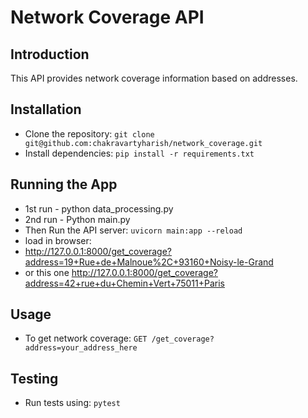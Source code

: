 # Network Coverage API

## Introduction

This API provides network coverage information based on addresses.

## Installation

- Clone the repository: `git clone git@github.com:chakravartyharish/network_coverage.git`
- Install dependencies: `pip install -r requirements.txt`

## Running the App

- 1st run - python data_processing.py
- 2nd run - Python main.py
- Then Run the API server: `uvicorn main:app --reload`
- load in browser:
- http://127.0.0.1:8000/get_coverage?address=19+Rue+de+Malnoue%2C+93160+Noisy-le-Grand
- or this one http://127.0.0.1:8000/get_coverage?address=42+rue+du+Chemin+Vert+75011+Paris

## Usage

- To get network coverage: `GET /get_coverage?address=your_address_here`

## Testing

- Run tests using: `pytest`
